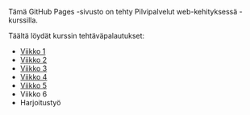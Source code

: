 Tämä GitHub Pages -sivusto on tehty Pilvipalvelut web-kehityksessä -kurssilla.

Täältä löydät kurssin tehtäväpalautukset:
- [Viikko 1](vko1.html)
- [Viikko 2](vko2.md)
- [Viikko 3](./vko3/index.html)
- [Viikko 4](.vko4/index.html)
- [Viikko 5](.vko5/index.html)
- Viikko 6
- Harjoitustyö